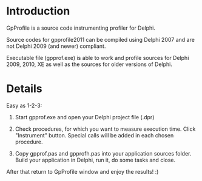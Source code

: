 # Introduction #

GpProfile is a source code instrumenting profiler for Delphi.

Source codes for gpprofile2011 can be compiled using Delphi 2007 and are not Delphi 2009 (and newer) compliant.

Executable file (gpprof.exe) is able to work and profile sources for Delphi 2009, 2010, XE as well as the sources for older versions of Delphi.

# Details #

Easy as 1-2-3:

1) Start gpprof.exe and open your Delphi project file (.dpr)

2) Check procedures, for which you want to measure execution time. Click "Instrument" button. Special calls will be added in each chosen procedure.

3) Copy gpprof.pas and gpprofh.pas into your application sources folder. Build your application in Delphi, run it, do some tasks and close.

After that return to GpProfile window and enjoy the results! :)